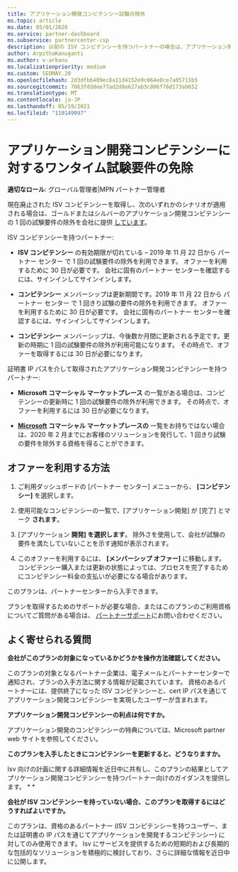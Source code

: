 ```yaml
---
title: アプリケーション開発コンピテンシー試験の除外
ms.topic: article
ms.date: 05/01/2020
ms.service: partner-dashboard
ms.subservice: partnercenter-csp
description: 以前の ISV コンピテンシーを持つパートナーの場合は、アプリケーション開発コンピテンシーの 1 回きり試験要件の除外を取得する方法について説明します
author: ArpithaKanuganti
ms.author: v-arkanu
ms.localizationpriority: medium
ms.custom: SEOMAY.20
ms.openlocfilehash: 2d3dfbb409ec8a11d4152e9c064e0ce7a05711b5
ms.sourcegitcommit: 7063fdddee77ad2d8e627ab3c806f76d173ab652
ms.translationtype: MT
ms.contentlocale: ja-JP
ms.lasthandoff: 05/19/2021
ms.locfileid: "110149997"
---
```

# <a name="one-time-exam-requirements-exemption-for-the-application-development-competency"></a>アプリケーション開発コンピテンシーに対するワンタイム試験要件の免除

**適切なロール**: グローバル管理者|MPN パートナー管理者

現在廃止された ISV コンピテンシーを取得し、次のいずれかのシナリオが適用される場合は、ゴールドまたはシルバーのアプリケーション開発コンピテンシーの 1 回の試験要件の除外を会社に提供 [しています](https://partner.microsoft.com/membership/application-development-competency)。 

ISV コンピテンシーを持つパートナー:

- **ISV コンピテンシー** の有効期限が切れている – 2019 年 11 月 22 日から パートナー センター で 1 回の試験要件の除外を利用できます。 オファーを利用するために 30 日が必要です。 会社に固有のパートナー センターを確認するには、サインインしてサインインします。

- **コンピテンシー** メンバーシップは更新期間です。2019 年 11 月 22 日から パートナー センター で 1 回きり試験の要件の除外を利用できます。 オファーを利用するために 30 日が必要です。 会社に固有のパートナー センターを確認するには、サインインしてサインインします。

- **コンピテンシー** メンバーシップは、今後数か月間に更新される予定です。更新の時期に 1 回の試験要件の除外が利用可能になります。 その時点で、オファーを取得するには 30 日が必要になります。

証明書 IP パスを介して取得されたアプリケーション開発コンピテンシーを持つパートナー:

- **Microsoft コマーシャル マーケットプレース** の一覧がある場合は、コンピテンシーの更新時に 1 回の試験要件の除外が利用できます。 その時点で、オファーを利用するには 30 日が必要になります。

- **[Microsoft](https://azure.microsoft.com/overview/commercial-marketplace/) コマーシャル マーケットプレースの** 一覧をお持ちではない場合は、2020 年 2 月までにお客様のソリューションを発行して、1 回きり試験の要件を除外する資格を得ることができます。

## <a name="how-to-take-advantage-of-your-offer"></a>オファーを利用する方法

1. ご利用ダッシュボードの [パートナー センター] メニューから、 **[コンピテンシー]** を選択します。
2. 使用可能なコンピテンシーの一覧で、[アプリケーション開発] が [完了] とマーク **されます**。

3. [アプリケーション **開発] を選択します**。 除外さを使用して、会社が試験の要件を満たしていないことを示す通知が表示されます。 

4. このオファーを利用するには、 **[メンバーシップ オファー]** に移動します。 コンピテンシー購入または更新の状態によっては、プロセスを完了するためにコンピテンシー料金の支払いが必要になる場合があります。 

このプランは、パートナーセンターから入手できます。

プランを取得するためのサポートが必要な場合、またはこのプランのご利用資格についてご質問がある場合は、 [パートナーサポート](https://partner.microsoft.com/Support)にお問い合わせください。 

## <a name="frequently-asked-questions"></a>よく寄せられる質問

**会社がこのプランの対象になっているかどうかを操作方法確認してください。**

このプランの対象となるパートナー企業は、電子メールとパートナーセンターで通知され、プランの入手方法に関する情報が記載されています。 資格のあるパートナーには、提供終了になった ISV コンピテンシーと、cert IP パスを通じてアプリケーション開発コンピテンシーを実現したユーザーが含まれます。 

**アプリケーション開発コンピテンシーの利点は何ですか。**

アプリケーション開発のコンピテンシーの特典については、Microsoft partner web サイトを参照してください。 

**このプランを入手したときにコンピテンシーを更新すると、どうなりますか。** 

Isv 向けの計画に関する詳細情報を近日中に共有し、このプランの結果としてアプリケーション開発コンピテンシーを持つパートナー向けのガイダンスを提供します。 * *  

**会社が ISV コンピテンシーを持っていない場合、このプランを取得するにはどうすればよいですか。**

このプランは、資格のあるパートナー (ISV コンピテンシーを持つユーザー、または証明書の IP パスを通じてアプリケーションを開発するコンピテンシー) に対してのみ使用できます。 Isv にサービスを提供するための短期的および長期的な包括的なソリューションを積極的に検討しており、さらに詳細な情報を近日中に公開します。 


